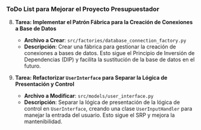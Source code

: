 ### **ToDo List para Mejorar el Proyecto Presupuestador**


8. **Tarea: Implementar el Patrón Fábrica para la Creación de Conexiones a Base de Datos**
   - **Archivo a Crear**: `src/factories/database_connection_factory.py`
   - **Descripción**: Crear una fábrica para gestionar la creación de conexiones a bases de datos. Esto sigue el Principio de Inversión de Dependencias (DIP) y facilita la sustitución de la base de datos en el futuro.

9. **Tarea: Refactorizar `UserInterface` para Separar la Lógica de Presentación y Control**
   - **Archivo a Modificar**: `src/models/user_interface.py`
   - **Descripción**: Separar la lógica de presentación de la lógica de control en `UserInterface`, creando una clase `UserInputHandler` para manejar la entrada del usuario. Esto sigue el SRP y mejora la mantenibilidad.
